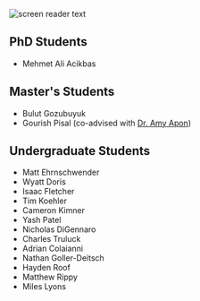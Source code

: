 ![screen reader text](logo.png)

## PhD Students
- Mehmet Ali Acikbas 

## Master's Students
- Bulut Gozubuyuk
- Gourish Pisal (co-advised with [Dr. Amy Apon](https://people.computing.clemson.edu/~aapon/))

## Undergraduate Students
- Matt Ehrnschwender
- Wyatt Doris
- Isaac Fletcher
- Tim Koehler
- Cameron Kimner
- Yash Patel
- Nicholas DiGennaro
- Charles Truluck
- Adrian Colaianni
- Nathan Goller-Deitsch
- Hayden Roof
- Matthew Rippy
- Miles Lyons